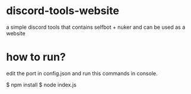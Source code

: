 # discord-tools-website
a simple discord tools that contains selfbot + nuker and can be used as a website

# how to run?
edit the port in config.json
and
run this commands in console.

$ npm install
$ node index.js

